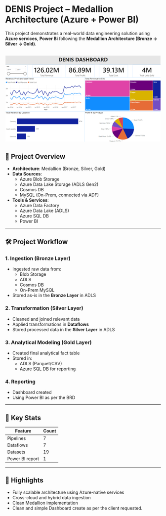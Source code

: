 # DENIS Project – Medallion Architecture (Azure + Power BI)

This project demonstrates a real-world data engineering solution using **Azure services**, **Power Bi** following the **Medallion Architecture (Bronze → Silver → Gold)**.

![Denis Dashboard](Denis_Dashboard.png)
---

## 🚀 Project Overview

- **Architecture**: Medallion (Bronze, Silver, Gold)
- **Data Sources**:
  - Azure Blob Storage
  - Azure Data Lake Storage (ADLS Gen2)
  - Cosmos DB
  - MySQL (On-Prem, connected via ADF)
- **Tools & Services**:
  - Azure Data Factory
  - Azure Data Lake (ADLS)
  - Azure SQL DB
  - Power BI

---

## 🛠️ Project Workflow

### 1. **Ingestion (Bronze Layer)**
- Ingested raw data from:
  - Blob Storage
  - ADLS
  - Cosmos DB
  - On-Prem MySQL
- Stored as-is in the **Bronze Layer** in ADLS

### 2. **Transformation (Silver Layer)**
- Cleaned and joined relevant data
- Applied transformations in **Dataflows**
- Stored processed data in the **Silver Layer** in ADLS

### 3. **Analytical Modeling (Gold Layer)**
- Created final analytical fact table
- Stored in:
  - ADLS (Parquet/CSV)
  - Azure SQL DB for reporting

### 4. **Reporting**
- Dashboard created
- Using Power BI as per the BRD

---

## 🔧 Key Stats

| Feature       | Count |
|--------------|-------|
| Pipelines     | 7     |
| Dataflows     | 7     |
| Datasets      | 19    |
| Power BI report | 1   |
---

## 📌 Highlights

- Fully scalable architecture using Azure-native services
- Cross-cloud and hybrid data ingestion
- Clean Medallion implementation
- Clean and simple Dashboard create as per the client requested.
